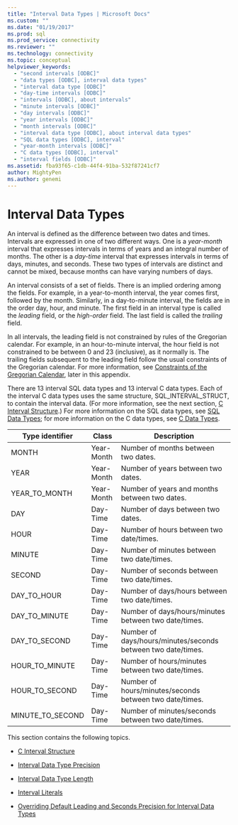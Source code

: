 ```yaml
---
title: "Interval Data Types | Microsoft Docs"
ms.custom: ""
ms.date: "01/19/2017"
ms.prod: sql
ms.prod_service: connectivity
ms.reviewer: ""
ms.technology: connectivity
ms.topic: conceptual
helpviewer_keywords: 
  - "second intervals [ODBC]"
  - "data types [ODBC], interval data types"
  - "interval data type [ODBC]"
  - "day-time intervals [ODBC]"
  - "intervals [ODBC], about intervals"
  - "minute intervals [ODBC]"
  - "day intervals [ODBC]"
  - "year intervals [ODBC]"
  - "month intervals [ODBC]"
  - "interval data type [ODBC], about interval data types"
  - "SQL data types [ODBC], interval"
  - "year-month intervals [ODBC]"
  - "C data types [ODBC], interval"
  - "interval fields [ODBC]"
ms.assetid: fba93f65-c1db-44f4-91ba-532f87241cf7
author: MightyPen
ms.author: genemi
---
```

# Interval Data Types
An interval is defined as the difference between two dates and times. Intervals are expressed in one of two different ways. One is a *year-month* interval that expresses intervals in terms of years and an integral number of months. The other is a *day-time* interval that expresses intervals in terms of days, minutes, and seconds. These two types of intervals are distinct and cannot be mixed, because months can have varying numbers of days.  
  
 An interval consists of a set of fields. There is an implied ordering among the fields. For example, in a year-to-month interval, the year comes first, followed by the month. Similarly, in a day-to-minute interval, the fields are in the order day, hour, and minute. The first field in an interval type is called the *leading* field, or the *high-order* field. The last field is called the *trailing* field.  
  
 In all intervals, the leading field is not constrained by rules of the Gregorian calendar. For example, in an hour-to-minute interval, the hour field is not constrained to be between 0 and 23 (inclusive), as it normally is. The trailing fields subsequent to the leading field follow the usual constraints of the Gregorian calendar. For more information, see [Constraints of the Gregorian Calendar](../../../odbc/reference/appendixes/constraints-of-the-gregorian-calendar.md), later in this appendix.  
  
 There are 13 interval SQL data types and 13 interval C data types. Each of the interval C data types uses the same structure, SQL_INTERVAL_STRUCT, to contain the interval data. (For more information, see the next section, [C Interval Structure](../../../odbc/reference/appendixes/c-interval-structure.md).) For more information on the SQL data types, see [SQL Data Types](../../../odbc/reference/appendixes/sql-data-types.md); for more information on the C data types, see [C Data Types](../../../odbc/reference/appendixes/c-data-types.md).  
  
|Type identifier|Class|Description|  
|---------------------|-----------|-----------------|  
|MONTH|Year-Month|Number of months between two dates.|  
|YEAR|Year-Month|Number of years between two dates.|  
|YEAR_TO_MONTH|Year-Month|Number of years and months between two dates.|  
|DAY|Day-Time|Number of days between two dates.|  
|HOUR|Day-Time|Number of hours between two date/times.|  
|MINUTE|Day-Time|Number of minutes between two date/times.|  
|SECOND|Day-Time|Number of seconds between two date/times.|  
|DAY_TO_HOUR|Day-Time|Number of days/hours between two date/times.|  
|DAY_TO_MINUTE|Day-Time|Number of days/hours/minutes between two date/times.|  
|DAY_TO_SECOND|Day-Time|Number of days/hours/minutes/seconds between two date/times.|  
|HOUR_TO_MINUTE|Day-Time|Number of hours/minutes between two date/times.|  
|HOUR_TO_SECOND|Day-Time|Number of hours/minutes/seconds between two date/times.|  
|MINUTE_TO_SECOND|Day-Time|Number of minutes/seconds between two date/times.|  
  
 This section contains the following topics.  
  
-   [C Interval Structure](../../../odbc/reference/appendixes/c-interval-structure.md)  
  
-   [Interval Data Type Precision](../../../odbc/reference/appendixes/interval-data-type-precision.md)  
  
-   [Interval Data Type Length](../../../odbc/reference/appendixes/interval-data-type-length.md)  
  
-   [Interval Literals](../../../odbc/reference/appendixes/interval-literals.md)  
  
-   [Overriding Default Leading and Seconds Precision for Interval Data Types](../../../odbc/reference/appendixes/overriding-default-leading-and-seconds-precision-for-interval-data-types.md)
